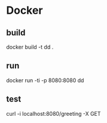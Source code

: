 # Docker

## build
docker build -t dd .
## run
docker run -ti -p 8080:8080 dd
## test
curl -i localhost:8080/greeting -X GET
